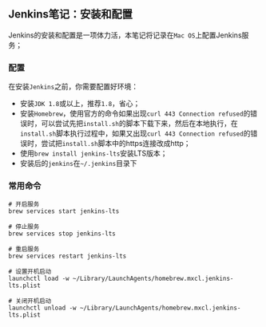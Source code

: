 ## Jenkins笔记：安装和配置

Jenkins的安装和配置是一项体力活，本笔记将记录在`Mac OS`上配置Jenkins服务；

### 配置

在安装`Jenkins`之前，你需要配置好环境：

- 安装`JDK 1.8`或以上，推荐`1.8`，省心；
- 安装`Homebrew`，使用官方的命令如果出现`curl 443 Connection refused`的错误时，可以尝试先把`install.sh`的脚本下载下来，然后在本地执行，在`install.sh`脚本执行过程中，如果又出现`curl 443 Connection refused`的错误时，尝试把`install.sh`脚本中的https连接改成http；
- 使用`brew install jenkins-lts`安装LTS版本；
- 安装后的`jenkins`在`~/.jenkins`目录下

### 常用命令

```shell
# 开启服务
brew services start jenkins-lts

# 停止服务
brew services stop jenkins-lts

# 重启服务
brew services restart jenkins-lts

# 设置开机启动
launchctl load -w ~/Library/LaunchAgents/homebrew.mxcl.jenkins-lts.plist

# 关闭开机启动
launchctl unload -w ~/Library/LaunchAgents/homebrew.mxcl.jenkins-lts.plist
```
